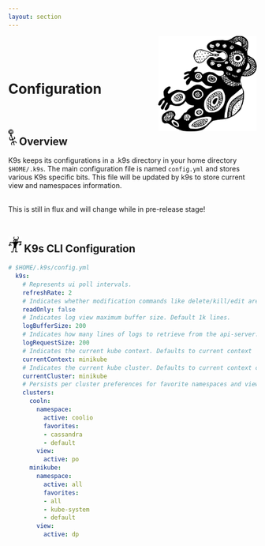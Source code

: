 ```yaml
---
layout: section
---
```


[<img src="/assets/sections/dude.png" align="right" width="200" height="auto"/>](/)

<br/>
<br/>
<br/>

# Configuration

<br/>

## <img src="/assets/sections/overview.png" width="auto" height="32"/> Overview

K9s keeps its configurations in a .k9s directory in your home directory `$HOME/.k9s`. The main configuration file is named `config.yml` and stores various K9s specific bits. This file
will be updated by k9s to store current view and namespaces information.

<br/>
<div class="note">
  <i class="fas fa-skull"></i> This is still in flux and will change while in pre-release stage!
</div>


<br/>

## <img src="/assets/sections/examples.png" width="auto" height="32"/> K9s CLI Configuration

```yaml
# $HOME/.k9s/config.yml
  k9s:
    # Represents ui poll intervals.
    refreshRate: 2
    # Indicates whether modification commands like delete/kill/edit are disabled. Default is false
    readOnly: false
    # Indicates log view maximum buffer size. Default 1k lines.
    logBufferSize: 200
    # Indicates how many lines of logs to retrieve from the api-server. Default 200 lines.
    logRequestSize: 200
    # Indicates the current kube context. Defaults to current context
    currentContext: minikube
    # Indicates the current kube cluster. Defaults to current context cluster
    currentCluster: minikube
    # Persists per cluster preferences for favorite namespaces and view.
    clusters:
      cooln:
        namespace:
          active: coolio
          favorites:
          - cassandra
          - default
        view:
          active: po
      minikube:
        namespace:
          active: all
          favorites:
          - all
          - kube-system
          - default
        view:
          active: dp
```